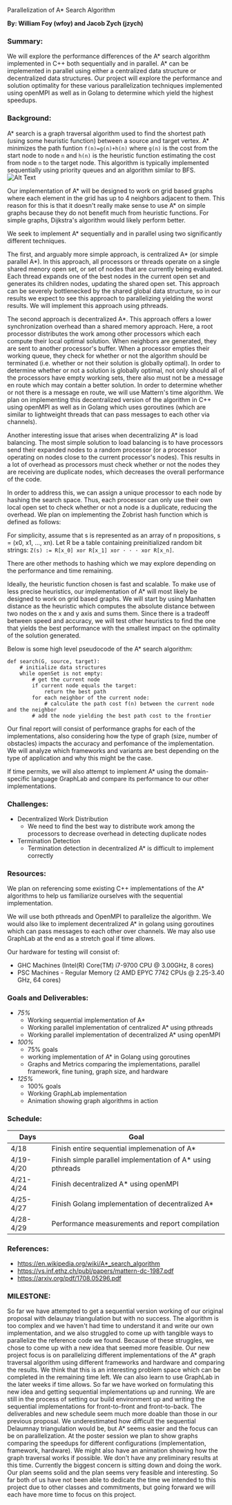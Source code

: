 Parallelization of A* Search Algorithm

**By: William Foy (wfoy) and Jacob Zych (jzych)**
 
### Summary: ###


We will explore the performance differences of the A* search algorithm implemented in C++ both sequentially and in parallel. A* can be implemented in parallel using either a centralized data structure or decentralized data structures. Our project will explore the performance and solution optimality for these various parallelization techniques implemented using openMPI as well as in Golang to determine which yield the highest speedups.

### Background: ###

A* search is a graph traversal algorithm used to find the shortest path (using some heuristic function) between a source and target vertex. A* minimizes the path funtion `f(n)=g(n)+h(n)` where `g(n)` is the cost from the start node to node `n` and `h(n)` is the heuristic function estimating the cost from node `n` to the target node. This algorithm is typically implemented sequentially using priority queues and an algorithm similar to BFS.
![Alt Text](https://upload.wikimedia.org/wikipedia/commons/9/98/AstarExampleEn.gif)

Our implementation of A* will be designed to work on grid based graphs where each element in the grid has up to 4 neighbors adjacent to them. This reason for this is that it doesn't really make sense to use A* on simple graphs because they do not benefit much from heuristic functions. For simple graphs, Dijkstra's algorithm would likely perform better. 

We seek to implement A* sequentially and in parallel using two significantly different techniques.

The first, and arguably more simple approach, is centralized A* (or simple parallel A*). In this approach, all processors or threads operate on a single shared menory open set, or set of nodes that are currently being evaluated. Each thread expands one of the best nodes in the current open set and generates its children nodes, updating the shared open set. This approach can be severely bottlenecked by the shared global data structure, so in our results we expect to see this approach to parallelizing yielding the worst results. We will implement this approach using pthreads. 

The second approach is decentralized A*. This approach offers a lower synchronization overhead than a shared memory approach. Here, a root processor distributes the work among other processors which each compute their local optimal solution. When neighbors are generated, they are sent to another processor's buffer. When a processor empties their working queue, they check for whether or not the algorithm should be terminated (i.e. whether or not their solution is globally optimal). In order to determine whether or not a solution is globally optimal, not only should all of the processors have empty working sets, there also must not be a message en route which may contain a better solution. In order to determine whether or not there is a message en route, we will use Mattern's time algorithm. We plan on implementing this decentralized version of the algorithm in C++ using openMPI as well as in Golang which uses goroutines (which are similar to lightweight threads that can pass messages to each other via channels).

Another interesting issue that arises when decentralizing A* is load balancing. The most simple solution to load balancing is to have processors send their expanded nodes to a random processor (or a processor operating on nodes close to the current processor's nodes). This results in a lot of overhead as processors must check whether or not the nodes they are receiving are duplicate nodes, which decreases the overall performance of the code. 

In order to address this, we can assign a unique processor to each node by hashing the search space. Thus, each processor can only use their own local open set to check whether or not a node is a duplicate, reducing the overhead. We plan on implementing the Zobrist hash function which is defined as follows:

For simplicity, assume that s is represented as an array of n propositions, s = (x0, x1, ..., xn). Let R be a
table containing preinitialized random bit strings:
`Z(s) := R[x_0] xor R[x_1] xor · · · xor R[x_n]`.


There are other methods to hashing which we may explore depending on the performance and time remaining. 

Ideally, the heuristic function chosen is fast and scalable. To make use of less precise heuristics, our implementation of A* will most likely be designed to work on grid based graphs. We will start by using Manhatten distance as the heuristic which computes the absolute distance between two nodes on the x and y axis and sums them. Since there is a tradeoff between speed and accuracy, we will test other heuristics to find the one that yields the best performance with the smallest impact on the optimality of the solution generated. 

Below is some high level pseudocode of the A* search algorithm:
```
def search(G, source, target):
    # initialize data structures 
    while openSet is not empty: 
        # get the current node 
        if current node equals the target:
            return the best path 
        for each neighbor of the current node:
            # calculate the path cost f(n) between the current node and the neighbor 
        # add the node yielding the best path cost to the frontier 
```

Our final report will consist of performance graphs for each of the implementations, also considering how the type of graph (size, number of obstacles) impacts the accuracy and perfomance of the implementation. We will analyze which frameworks and variants are best depending on the type of application and why this might be the case. 

If time permits, we will also attempt to implement A* using the domain-specific language GraphLab and compare its performance to our other implementations. 


### Challenges: ###

* Decentralized Work Distribution 
    *  We need to find the best way to distribute work among the processors to decrease overhead in detecting duplicate nodes
* Termination Detection 
    * Termination detection in decentralized A* is difficult to implement correctly
    
### Resources: ### 
We plan on referencing some existing C++ implementations of the A* algorithms to help us familiarize ourselves with the sequential implementation. 

We will use both pthreads and OpenMPI to parallelize the algorithm. We would also like to implement decentralized A* in golang using goroutines which can pass messages to each other over channels. We may also use GraphLab at the end as a stretch goal if time allows.

Our hardware for testing will consist of:
* GHC Machines (Intel(R) Core(TM) i7-9700 CPU @ 3.00GHz, 8 cores)
* PSC Machines - Regular Memory (2 AMD EPYC 7742 CPUs @ 2.25-3.40 GHz, 64 cores)

### Goals and Deliverables: ###
* *75%*
    * Working sequential implementation of A* 
    * Working parallel implementation of centralized A* using pthreads
    * Working parallel implementation of decentralized A* using openMPI
* *100%* 
    * 75% goals
    * working implementation of A* in Golang using goroutines
    * Graphs and Metrics comparing the implementations, parallel framework, fine tuning, graph size, and hardware 
* *125%*
    * 100% goals
    * Working GraphLab implementation
    * Animation showing graph algorithms in action

### Schedule: ### 
 
| Days                 | Goal    | 
| ---------            | --------| 
| 4/18                 | Finish entire sequential implemenation of A* | 
| 4/19-4/20         | Finish simple parallel implementation of A* using pthreads |
| 4/21-4/24         | Finish decentralized A* using openMPI             |
| 4/25-4/27         | Finish Golang implementation of decentralized A* | 
| 4/28-4/29      |  Performance measurements and report compilation


### References:  ###
 * https://en.wikipedia.org/wiki/A*_search_algorithm
 * https://vs.inf.ethz.ch/publ/papers/mattern-dc-1987.pdf
 * https://arxiv.org/pdf/1708.05296.pdf


### MILESTONE:  ###
So far we have attempted to get a sequential version working of our original proposal with delaunay triangulation but with no success. The algorithm is too complex and we haven't had time to understand it and write our own implementation, and we also struggled to come up with tangible ways to parallelize the reference code we found. Because of these struggles, we chose to come up with a new idea that seemed more feasible.
Our new project focus is on parallelizing different implementations of the A* graph traversal algorithm using different frameworks and hardware and comparing the results. We think that this is an interesting problem space which can be completed in the remaining time left. We can also learn to use GraphLab in the later weeks if time allows. So far we have worked on formulating this new idea and getting sequential implementations up and running. We are still in the process of setting our build environment up and writing the sequential implementations for front-to-front and front-to-back.
The deliverables and new schedule seem much more doable than those in our previous proposal. We underestimated how difficult the sequential Delaumnay triangulation would be, but A* seems easier and the focus can be on parallelization.
At the poster session we plan to show graphs comparing the speedups for different configurations (implementation, framework, hardware). We might also have an animation showing how the graph traversal works if possible. We don't have any preliminary results at this time.
Currently the biggest concern is sitting down and doing the work. Our plan seems solid and the plan seems very feasible and interesting. So far both of us have not been able to dedicate the time we intended to this project due to other classes and commitments, but going forward we will each have more time to focus on this project.
